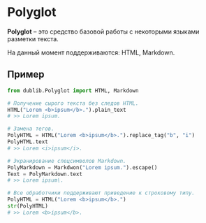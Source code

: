 # Polyglot
**Polyglot** – это средство базовой работы с некоторыми языками разметки текста.

На данный момент поддерживаются: HTML, Markdown.

## Пример
```Python
from dublib.Polyglot import HTML, Markdown

# Получение сырого текста без следов HTML.
HTML("Lorem <b>ipsum</b>.").plain_text
# >> Lorem ipsum.

# Замена тегов.
PolyHTML = HTML("Lorem <b>ipsum</b>.").replace_tag("b", "i")
PolyHTML.text
# >> Lorem <i>ipsum</i>.

# Экранирование спецсимволов Markdown.
PolyMarkdown = Markdwon("Lorem ipsum.").escape()
Text = PolyMarkdown.text
# >> Lorem ipsum\.

# Все обработчики поддерживают приведение к строковому типу.
PolyHTML = HTML("Lorem <b>ipsum</b>.")
str(PolyHTML)
# >> Lorem <b>ipsum</b>.
```
